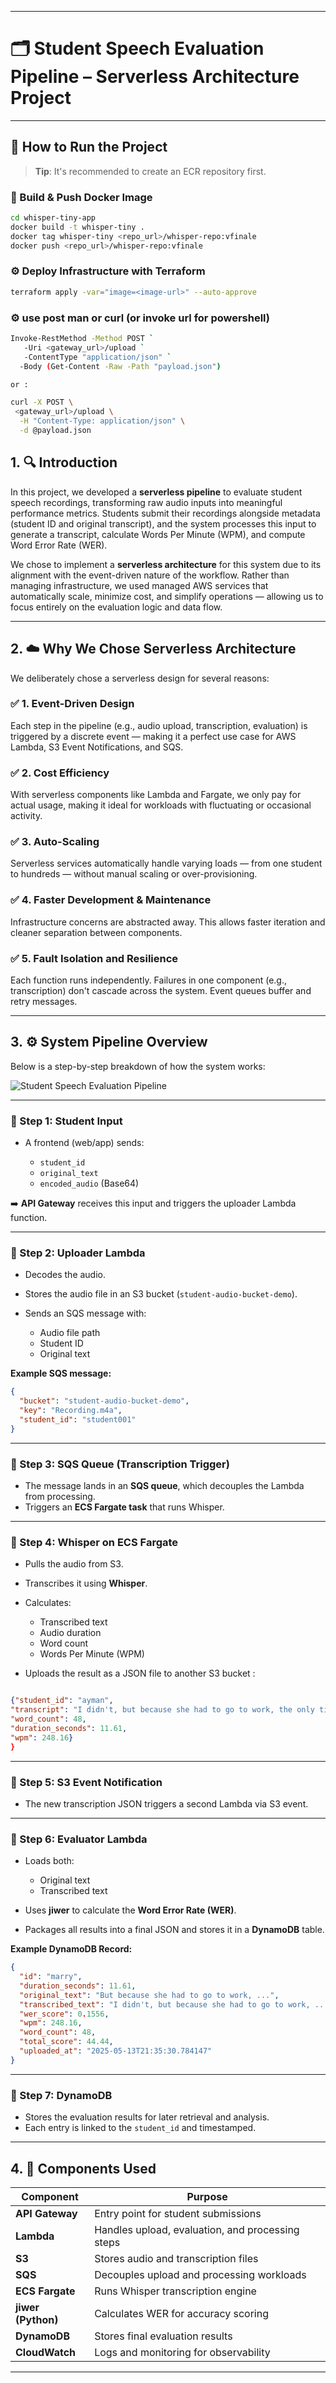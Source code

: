 


---

# 🗂️ Student Speech Evaluation Pipeline – Serverless Architecture Project

---

## 🚀 How to Run the Project

> **Tip**: It's recommended to create an ECR repository first.

### 🧪 Build & Push Docker Image

```bash
cd whisper-tiny-app
docker build -t whisper-tiny .
docker tag whisper-tiny <repo_url>/whisper-repo:vfinale
docker push <repo_url>/whisper-repo:vfinale
````

### ⚙️ Deploy Infrastructure with Terraform

```bash
terraform apply -var="image=<image-url>" --auto-approve

```
### ⚙️ use post man or curl (or invoke url for powershell)

```bash
Invoke-RestMethod -Method POST `
   -Uri <gateway_url>/upload `
   -ContentType "application/json" `
  -Body (Get-Content -Raw -Path "payload.json")

or : 

curl -X POST \
 <gateway_url>/upload \
  -H "Content-Type: application/json" \
  -d @payload.json

```



## 1. 🔍 Introduction

In this project, we developed a **serverless pipeline** to evaluate student speech recordings, transforming raw audio inputs into meaningful performance metrics. Students submit their recordings alongside metadata (student ID and original transcript), and the system processes this input to generate a transcript, calculate Words Per Minute (WPM), and compute Word Error Rate (WER).

We chose to implement a **serverless architecture** for this system due to its alignment with the event-driven nature of the workflow. Rather than managing infrastructure, we used managed AWS services that automatically scale, minimize cost, and simplify operations — allowing us to focus entirely on the evaluation logic and data flow.

---

## 2. ☁️ Why We Chose Serverless Architecture

We deliberately chose a serverless design for several reasons:

### ✅ 1. Event-Driven Design

Each step in the pipeline (e.g., audio upload, transcription, evaluation) is triggered by a discrete event — making it a perfect use case for AWS Lambda, S3 Event Notifications, and SQS.

### ✅ 2. Cost Efficiency

With serverless components like Lambda and Fargate, we only pay for actual usage, making it ideal for workloads with fluctuating or occasional activity.

### ✅ 3. Auto-Scaling

Serverless services automatically handle varying loads — from one student to hundreds — without manual scaling or over-provisioning.

### ✅ 4. Faster Development & Maintenance

Infrastructure concerns are abstracted away. This allows faster iteration and cleaner separation between components.

### ✅ 5. Fault Isolation and Resilience

Each function runs independently. Failures in one component (e.g., transcription) don't cascade across the system. Event queues buffer and retry messages.

---

## 3. ⚙️ System Pipeline Overview

Below is a step-by-step breakdown of how the system works:

![Student Speech Evaluation Pipeline](diagrams/student_speech_evaluation_pipeline.png)

---

### 🔹 Step 1: Student Input

* A frontend (web/app) sends:

  * `student_id`
  * `original_text`
  * `encoded_audio` (Base64)

➡️ **API Gateway** receives this input and triggers the uploader Lambda function.



---

### 🔹 Step 2: Uploader Lambda

* Decodes the audio.
* Stores the audio file in an S3 bucket (`student-audio-bucket-demo`).
* Sends an SQS message with:

  * Audio file path
  * Student ID
  * Original text

**Example SQS message:**

```json
{
  "bucket": "student-audio-bucket-demo",
  "key": "Recording.m4a",
  "student_id": "student001"
}
```

---

### 🔹 Step 3: SQS Queue (Transcription Trigger)

* The message lands in an **SQS queue**, which decouples the Lambda from processing.
* Triggers an **ECS Fargate task** that runs Whisper.

---

### 🔹 Step 4: Whisper on ECS Fargate

* Pulls the audio from S3.

* Transcribes it using **Whisper**.

* Calculates:

  * Transcribed text
  * Audio duration
  * Word count
  * Words Per Minute (WPM)

* Uploads the result as a JSON file to another S3 bucket :
```json

{"student_id": "ayman",
"transcript": "I didn't, but because she had to go to work, the only time she could do it was at 430 in the morning. But whenever I'd complain, my mother would just give me one of those looks, and she'd say, this is no picnic for me, either. But...", 
"word_count": 48,
"duration_seconds": 11.61, 
"wpm": 248.16}
}
```


---

### 🔹 Step 5: S3 Event Notification

* The new transcription JSON triggers a second Lambda via S3 event.

---

### 🔹 Step 6: Evaluator Lambda

* Loads both:

  * Original text
  * Transcribed text
* Uses **jiwer** to calculate the **Word Error Rate (WER)**.
* Packages all results into a final JSON and stores it in a **DynamoDB** table.

**Example DynamoDB Record:**

```json
{
  "id": "marry",
  "duration_seconds": 11.61,
  "original_text": "But because she had to go to work, ...",
  "transcribed_text": "I didn't, but because she had to go to work, ...",
  "wer_score": 0.1556,
  "wpm": 248.16,
  "word_count": 48,
  "total_score": 44.44,
  "uploaded_at": "2025-05-13T21:35:30.784147"
}
```

---

### 🔹 Step 7: DynamoDB

* Stores the evaluation results for later retrieval and analysis.
* Each entry is linked to the `student_id` and timestamped.

---

## 4. 🧩 Components Used

| Component          | Purpose                                          |
| ------------------ | ------------------------------------------------ |
| **API Gateway**    | Entry point for student submissions              |
| **Lambda**         | Handles upload, evaluation, and processing steps |
| **S3**             | Stores audio and transcription files             |
| **SQS**            | Decouples upload and processing workloads        |
| **ECS Fargate**    | Runs Whisper transcription engine                |
| **jiwer (Python)** | Calculates WER for accuracy scoring              |
| **DynamoDB**       | Stores final evaluation results                  |
| **CloudWatch**     | Logs and monitoring for observability            |

---

#


